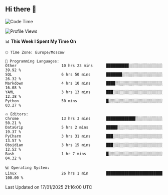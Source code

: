 ## Hi there 👋
<!--START_SECTION:waka-->
![Code Time](http://img.shields.io/badge/Code%20Time-4%2C687%20hrs%2046%20mins-blue)

![Profile Views](http://img.shields.io/badge/Profile%20Views-50-blue)

📊 **This Week I Spent My Time On** 

```text
🕑︎ Time Zone: Europe/Moscow

💬 Programming Languages: 
Other                    10 hrs 23 mins      ██████████░░░░░░░░░░░░░░░   39.92 % 
SQL                      6 hrs 50 mins       ███████░░░░░░░░░░░░░░░░░░   26.32 % 
Markdown                 4 hrs 10 mins       ████░░░░░░░░░░░░░░░░░░░░░   16.08 % 
YAML                     3 hrs 13 mins       ███░░░░░░░░░░░░░░░░░░░░░░   12.38 % 
Python                   50 mins             █░░░░░░░░░░░░░░░░░░░░░░░░   03.27 % 

🔥 Editors: 
Chrome                   13 hrs 3 mins       █████████████░░░░░░░░░░░░   50.21 % 
DataGrip                 5 hrs 2 mins        █████░░░░░░░░░░░░░░░░░░░░   19.37 % 
PyCharm                  3 hrs 31 mins       ███░░░░░░░░░░░░░░░░░░░░░░   13.57 % 
Obsidian                 3 hrs 15 mins       ███░░░░░░░░░░░░░░░░░░░░░░   12.52 % 
Bash                     1 hr 7 mins         █░░░░░░░░░░░░░░░░░░░░░░░░   04.32 % 

💻 Operating System: 
Linux                    26 hrs 1 min        █████████████████████████   100.00 % 
```


 Last Updated on 17/01/2025 21:16:00 UTC
<!--END_SECTION:waka-->
<!--
**w3ll1ngt/w3ll1ngt** is a ✨ _special_ ✨ repository because its `README.md` (this file) appears on your GitHub profile.

Here are some ideas to get you started:

- 🔭 I’m currently working on ...
- 🌱 I’m currently learning ...
- 👯 I’m looking to collaborate on ...
- 🤔 I’m looking for help with ...
- 💬 Ask me about ...
- 📫 How to reach me: ...
- 😄 Pronouns: ...
- ⚡ Fun fact: ...
-->
